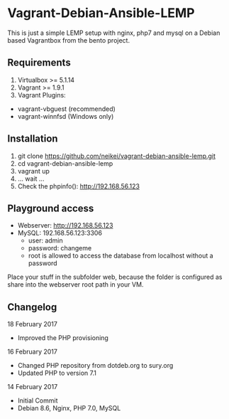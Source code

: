 # Vagrant-Debian-Ansible-LEMP

This is just a simple LEMP setup with nginx, php7 and mysql on a Debian based Vagrantbox from the bento project.

## Requirements
1. Virtualbox >= 5.1.14
2. Vagrant >= 1.9.1
3. Vagrant Plugins:
 - vagrant-vbguest (recommended)
 - vagrant-winnfsd (Windows only)

## Installation
1. git clone https://github.com/neikei/vagrant-debian-ansible-lemp.git
2. cd vagrant-debian-ansible-lemp
3. vagrant up
4. ... wait ...
5. Check the phpinfo(): http://192.168.56.123

## Playground access

 - Webserver: http://192.168.56.123
 - MySQL: 192.168.56.123:3306
   - user: admin
   - password: changeme
   - root is allowed to access the database from localhost without a password

Place your stuff in the subfolder web, because the folder is configured as share into the webserver root path in your VM.

## Changelog
18 February 2017
 - Improved the PHP provisioning

16 February 2017
 - Changed PHP repository from dotdeb.org to sury.org
 - Updated PHP to version 7.1

14 February 2017
 - Initial Commit
 - Debian 8.6, Nginx, PHP 7.0, MySQL

